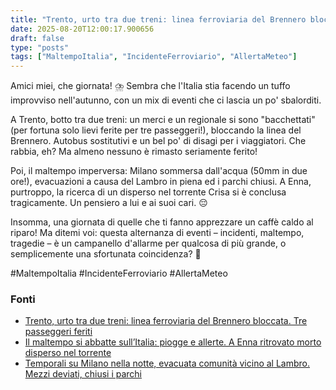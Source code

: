 ```yaml
---
title: "Trento, urto tra due treni: linea ferroviaria del Brennero bloccata. Tre passeggeri feriti"
date: 2025-08-20T12:00:17.900656
draft: false
type: "posts"
tags: ["MaltempoItalia", "IncidenteFerroviario", "AllertaMeteo"]
---
```


Amici miei, che giornata!  ⛈️  Sembra che l'Italia stia facendo un tuffo improvviso nell'autunno, con un mix di eventi che ci lascia un po' sbalorditi.

A Trento, botto tra due treni: un merci e un regionale si sono "bacchettati" (per fortuna solo lievi ferite per tre passeggeri!), bloccando la linea del Brennero.  Autobus sostitutivi e un bel po' di disagi per i viaggiatori.  Che rabbia, eh?  Ma almeno nessuno è rimasto seriamente ferito!

Poi, il maltempo imperversa: Milano sommersa dall'acqua (50mm in due ore!), evacuazioni a causa del Lambro in piena ed i parchi chiusi.  A Enna, purtroppo, la ricerca di un disperso nel torrente Crisa si è conclusa tragicamente.  Un pensiero a lui e ai suoi cari. 😔

Insomma, una giornata di quelle che ti fanno apprezzare un caffè caldo al riparo!  Ma ditemi voi:  questa alternanza di eventi – incidenti, maltempo, tragedie – è un campanello d'allarme per qualcosa di più grande, o semplicemente una sfortunata coincidenza? 🤔

#MaltempoItalia #IncidenteFerroviario #AllertaMeteo


### Fonti
- [Trento, urto tra due treni: linea ferroviaria del Brennero bloccata. Tre passeggeri feriti](https://www.repubblica.it/cronaca/2025/08/20/news/trento_scontro_tra_due_treni_linea_ferroviaria_brennero_bloccata-424797984/)
- [Il maltempo si abbatte sull’Italia: piogge e allerte. A Enna ritrovato morto disperso nel torrente](https://www.repubblica.it/cronaca/2025/08/20/news/allerta_maltempo_lombardia_liguria_oggi-424797932/)
- [Temporali su Milano nella notte, evacuata comunità vicino al Lambro. Mezzi deviati, chiusi i parchi](https://milano.repubblica.it/cronaca/2025/08/20/news/maltempo_milano_lombardia_oggi_lambro-424797752/)
